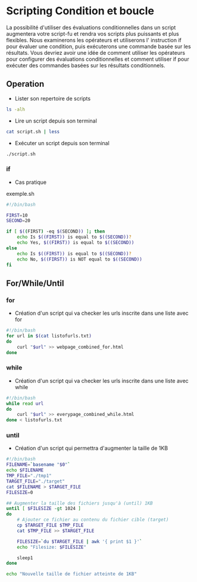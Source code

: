 # Scripting Condition et boucle
La possibilité d'utiliser des évaluations conditionnelles dans un script augmentera votre script-fu et rendra vos scripts plus puissants et plus flexibles.
Nous examinerons les opérateurs et utiliserons l' instruction if pour évaluer une condition, puis exécuterons une commande basée sur les résultats.
Vous devriez avoir une idée de comment utiliser les opérateurs pour configurer des évaluations conditionnelles et comment utiliser if pour exécuter des commandes basées sur les résultats conditionnels.

## Operation
- Lister son repertoire de scripts

```bash
ls -alh
```

- Lire un script depuis son terminal

```bash
cat script.sh | less
```

- Exécuter un script depuis son terminal

```bash
./script.sh
```
### if

- Cas pratique

exemple.sh

```bash
#!/bin/bash

FIRST=10
SECOND=20

if [ $((FIRST) -eq $(SECOND)) ]; then
    echo Is $((FIRST)) is equal to $((SECOND))?
    echo Yes, $((FIRST)) is equal to $((SECOND))
else
    echo Is $((FIRST)) is equal to $((SECOND))?
    echo No, $((FIRST)) is NOT equal to $((SECOND))
fi
```

## For/While/Until
### for
- Création d'un script qui va checker les urls inscrite dans une liste avec for

```bash
#!/bin/bash
for url in $(cat listofurls.txt)
do
    curl "$url" >> webpage_combined_for.html
done
```

### while
- Création d'un script qui va checker les urls inscrite dans une liste avec while

```bash
#!/bin/bash
while read url
do
    curl "$url" >> everypage_combined_while.html
done < listofurls.txt
```

### until
- Création d'un script qui permettra d'augmenter la taille de 1KB
```bash
#!/bin/bash
FILENAME=`basename "$0"`
echo $FILENAME
TMP_FILE="./tmp1"
TARGET_FILE="./target"
cat $FILENAME > $TARGET_FILE
FILESIZE=0

## Augmenter la taille des fichiers jusqu'à (until) 1KB
until [ $FILESIZE -gt 1024 ]
do
    # Ajouter ce fichier au contenu du fichier cible (target)
    cp $TARGET_FILE $TMP_FILE
    cat $TMP_FILE >> $TARGET_FILE

    FILESIZE=`du $TARGET_FILE | awk '{ print $1 }'`
    echo "Filesize: $FILESIZE"

    sleep1
done

echo "Nouvelle taille de fichier atteinte de 1KB"
```

